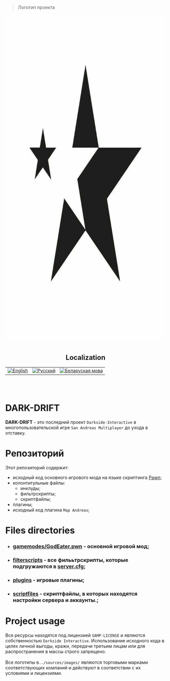 > Логотип проекта

<p align="center">
  <img src="./sources/images/DarkDriftLogo.png"
    alt="Dark Drift Logo"
    height="1024"
    width="1024">
</p>

#

<h2 align="center">Localization</h2>
<table align="center">
    <tbody>
        <tr>
            <td><a href="https://github.com/Darkside-Interactive/DARK-DRIFT/blob/master/docs/README_eng.md">  
                <img src="https://cdn.icon-icons.com/icons2/3665/PNG/512/gb_flag_great_britain_england_union_jack_english_icon_228674.png" title="English" alt="English"
        	 height="50"
                 width="50"></a>
            </td>
            <td><a href="https://github.com/Darkside-Interactive/DARK-DRIFT/blob/master/README.md">
           	<img src="https://cdn.icon-icons.com/icons2/83/PNG/512/russia_15804.png" title="Русский" alt="Русский"
                 height="50"
                 width="50"></a>
            </td>
 	    <td><a href="https://github.com/Darkside-Interactive/DARK-DRIFT/blob/master/docs/README_bel.md">
	        <img src="https://cdn.icon-icons.com/icons2/107/PNG/512/belarus_18247.png" title="Беларуска мова" alt="Беларуская мова"
	         height="50"
	         width="50"></a>
            </td>
        </tr>
    </tbody>
</table></br></br>

#

# DARK-DRIFT

**DARK-DRIFT** - это последний проект `Darkside-Interactive` в многопользовательской игре `San Andreas Multiplayer` до ухода в отставку.


# Репозиторий

Этот репозиторий содержит: 
  - исходный код основного игрового мода на языке скриптинга <a href="https://ru.wikipedia.org/wiki/Pawn">Pawn</a>;
  - колонтитульные файлы:
    - инклуды;
    - фильтрскрипты;
    - скриптфайлы;
  - плагины;
  - исходный код плагина `Map Andreas`;

# Files directories


   - <h3><a href="https://github.com/Darkside-Interactive/DARK-DRIFT/tree/develop/gamemodes/GodEater.pwn">gamemodes/GodEater.pwn</a> - основной игровой мод;</br></h3>
   - <h3><a href="https://github.com/Darkside-Interactive/DARK-DRIFT/tree/develop/filterscripts/">filterscripts</a> - все филььтрскрипты, которые подгружаются в <a href="https://github.com/Darkside-Interactive/DARK-DRIFT/tree/develop/server.cfg">server.cfg</a>;</br></h3>
   - <h3><a href="https://github.com/Darkside-Interactive/DARK-DRIFT/tree/develop/plugins/">plugins</a> - игровые плагины;</br></h3>
   - <h3><a href="https://github.com/Darkside-Interactive/DARK-DRIFT/tree/develop/scriptfiles/">scriptfiles</a> - скриптфайлы, в которых находятся настройки сервера и аккаунты.;</br></h3>


# Project usage

Все ресурсы находятся под лицензией `SAMP-LICENSE` и являются собственностью `Darkside Interactive`. Использование исходного кода в целях личной выгоды, кражи, передачи третьим лицам или для распространения в массы строго запрещено. </br>
</br>Все логотипы в`../sources/images/` являются торговыми марками соответствующих компаний и действуют в соответствии с их условиями и лицензиями.
